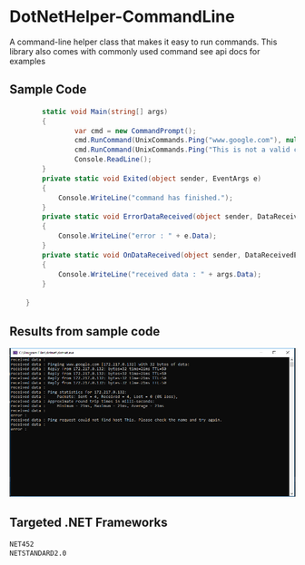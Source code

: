 # DotNetHelper-CommandLine

A command-line helper class that makes it easy to run commands. This library also comes with commonly used 
command see api docs for examples

## Sample Code
```csharp
        static void Main(string[] args)
        {
                var cmd = new CommandPrompt();
                cmd.RunCommand(UnixCommands.Ping("www.google.com"), null, OnDataReceived, ErrorDataReceived, Exited);
                cmd.RunCommand(UnixCommands.Ping("This is not a valid command"), null, OnDataReceived, ErrorDataReceived, Exited);
                Console.ReadLine();
        }
        private static void Exited(object sender, EventArgs e)
        {
            Console.WriteLine("command has finished.");
        }
        private static void ErrorDataReceived(object sender, DataReceivedEventArgs e)
        {
            Console.WriteLine("error : " + e.Data);
        }
        private static void OnDataReceived(object sender, DataReceivedEventArgs args)
        {
            Console.WriteLine("received data : " + args.Data);
        }

    }
```
## Results from sample code
 
![alt text][logo]

[logo]: images/codesnippet1.PNG "Code Snippet Output"


## Targeted .NET Frameworks
    NET452
    NETSTANDARD2.0

